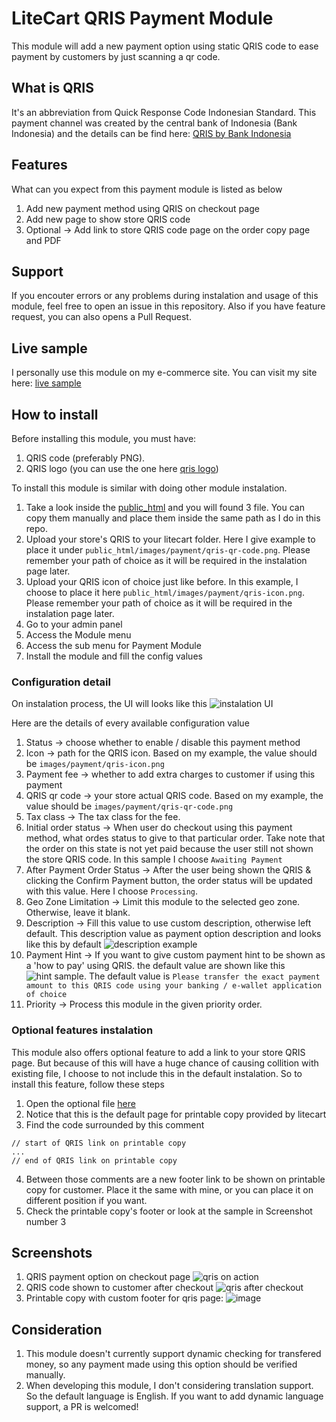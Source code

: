 #  LiteCart QRIS Payment Module

This module will add a new payment option using static QRIS code to ease payment by customers by just scanning a qr code.

## What is QRIS

It's an abbreviation from Quick Response Code Indonesian Standard. This payment channel was created by the central bank of Indonesia (Bank Indonesia) and the details can be find here: [QRIS by Bank Indonesia](https://www.bi.go.id/QRIS/default.aspx#:~:text=Quick%20Response%20Code%20Indonesian%20Standard%20(QRIS)%20adalah%20standarisasi%20pembayaran%20menggunakan,%2C%20cepat%2C%20dan%20terjaga%20keamanannya)

## Features

What can you expect from this payment module is listed as below
1. Add new payment method using QRIS on checkout page
2. Add new page to show store QRIS code
3. Optional -> Add link to store QRIS code page on the order copy page and PDF

## Support

If you encouter errors or any problems during instalation and usage of this module, feel free to open an issue in this repository. Also if you have feature request, you can also opens a Pull Request.

## Live sample

I personally use this module on my e-commerce site. You can visit my site here: [live sample](https://link.0ad.xyz/store)

## How to install

Before installing this module, you must have:
1. QRIS code (preferably PNG).
2. QRIS logo (you can use the one here [qris logo](./assets/quick-response-code-indonesia-standard-qris-seeklogo-2.png)) 

To install this module is similar with doing other module instalation.
1. Take a look inside the [public_html](./public_html) and you will found 3 file. You can copy them manually and place them inside the same path as I do in this repo.
2. Upload your store's QRIS to your litecart folder. Here I give example to place it under ```public_html/images/payment/qris-qr-code.png```. Please remember your path of choice as it will be required in the instalation page later.
3. Upload your  QRIS icon of choice just like before. In this example, I choose to place it here ```public_html/images/payment/qris-icon.png```. Please remember your path of choice as it will be required in the instalation page later.
4. Go to your admin panel
5. Access the Module menu
6. Access the sub menu for Payment Module
7. Install the module and fill the config values

### Configuration detail
On instalation process, the UI will looks like this
![instalation UI](./assets/instalation-ui.png)

Here are the details of every available configuration value
1. Status -> choose whether to enable / disable this payment method
2. Icon -> path for the QRIS icon. Based on my example, the value should be ``` images/payment/qris-icon.png ```
3. Payment fee -> whether to add extra charges to customer if using this payment
4. QRIS qr code -> your store actual QRIS code. Based on my example, the value should be ``` images/payment/qris-qr-code.png ```
5. Tax class -> The tax class for the fee.
6. Initial order status -> When user do checkout using this payment method, what ordes status to give to that particular order. Take note that the order on this state is not yet paid because the user still not shown the store QRIS code. In this sample I choose ``` Awaiting Payment ```
7. After Payment Order Status -> After the user being shown the QRIS & clicking the Confirm Payment button, the order status will be updated with this value. Here I choose ``` Processing ```.
8. Geo Zone Limitation -> Limit this module to the selected geo zone. Otherwise, leave it blank.
9. Description -> Fill this value to use custom description, otherwise left default. This description value as payment option description and looks like this by default ![description example](./assets/sample-description.png)
10. Payment Hint -> If you want to give custom payment hint to be shown as a 'how to pay' using QRIS. the default value are shown like this ![hint sample](./assets/sample-hint.png). The default value is ``` Please transfer the exact payment amount to this QRIS code using your banking / e-wallet application of choice ```
11. Priority -> Process this module in the given priority order.

### Optional features instalation

This module also offers optional feature to add a link to your store QRIS page. But because of this will have a huge chance of causing collition with existing file, I choose to not include this in the default instalation. So to install this feature, follow these steps
1. Open the optional file [here](./optional/printable_order_copy.inc.php)
2. Notice that this is the default page for printable copy provided by litecart
3. Find the code surrounded by this comment
```
// start of QRIS link on printable copy
...
// end of QRIS link on printable copy
```
4. Between those comments are a new footer link to be shown on printable copy for customer. Place it the same with mine, or you can place it on different position if you want.
5. Check the printable copy's footer or look at the sample in Screenshot number 3

## Screenshots

1. QRIS payment option on checkout page ![qris on action](./assets/qris-on-checkout.png)
2. QRIS code shown to customer after checkout ![qris after checkout](./assets/qris-after-checkout.png)
3. Printable copy with custom footer for qris page: ![image](./assets/printable-copy-sample.png)

## Consideration

1. This module doesn't currently support dynamic checking for transfered money, so any payment made using this option should be verified manually.
2. When developing this module, I don't considering translation support. So the default language is English. If you want to add dynamic language support, a PR is welcomed!